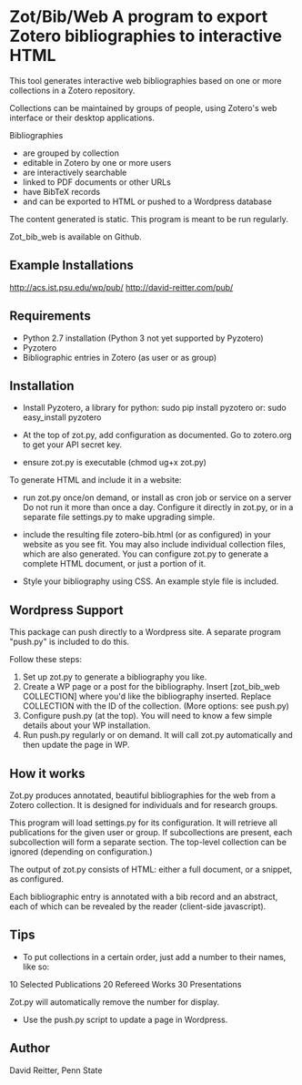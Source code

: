 Zot/Bib/Web
A program to export Zotero bibliographies to interactive HTML
===========

This tool generates interactive web bibliographies based on one or
more collections in a Zotero repository.

Collections can be maintained by groups of people, using Zotero's web
interface or their desktop applications.


Bibliographies
- are grouped by collection
- editable in Zotero by one or more users
- are interactively searchable
- linked to PDF documents or other URLs
- have BibTeX records
- and can be exported to HTML or pushed to a Wordpress database

The content generated is static.  This program is meant to 
be run regularly.  

Zot_bib_web is available on Github.


Example Installations
----------------------------------------

http://acs.ist.psu.edu/wp/pub/
http://david-reitter.com/pub/


Requirements
----------------------------------------
- Python 2.7 installation (Python 3 not yet supported by Pyzotero)
- Pyzotero
- Bibliographic entries in Zotero (as user or as group)


Installation
-----------------------------------------

- Install Pyzotero, a library for python:
  sudo pip install pyzotero
or:
  sudo easy_install pyzotero
  
- At the top of zot.py, add configuration as documented.
  Go to zotero.org to get your API secret key.

- ensure zot.py is executable (chmod ug+x zot.py)

To generate HTML and include it in a website:
- run zot.py once/on demand, or install as cron job or service on a server
Do not run it more than once a day.  Configure it directly in zot.py,
or in a separate file settings.py to make upgrading simple.

- include the resulting file zotero-bib.html (or as configured) in
  your website as you see fit.  You may also include individual
  collection files, which are also generated.   You can configure
  zot.py to generate a complete HTML document, or just a portion of it.
  
- Style your bibliography using CSS.  An example style
  file is included.


Wordpress Support
-----------------------------------------

This package can push directly to a Wordpress site.  A separate
program "push.py" is included to do this.

Follow these steps:
1. Set up zot.py to generate a bibliography you like.
2. Create a WP page or a post for the bibliography. Insert
    [zot_bib_web COLLECTION] where you'd like the bibliography
    inserted.  Replace COLLECTION with the ID of the collection.
	(More options: see push.py)
3. Configure push.py (at the top).  You will need to know a few simple
   details about your WP installation.
4. Run push.py regularly or on demand.  It will call zot.py
   automatically and then update the page in WP.



How it works
-----------------------------------------

Zot.py produces annotated, beautiful bibliographies for the web from a
Zotero collection.  It is designed for individuals and for research
groups.

This program will load settings.py for its configuration.
It will retrieve all publications for the given user or
group.  If subcollections are present, each subcollection will form a
separate section.  The top-level collection can be ignored (depending
on configuration.)

The output of zot.py consists of HTML: either a full document, or a snippet, as
configured.

Each bibliographic entry is annotated with a bib record and an abstract,
each of which can be revealed by the reader (client-side javascript).


Tips
-----------------------------------------

- To put collections in a certain order, just add a number to their
  names, like so:

10 Selected Publications
20 Refereed Works
30 Presentations

Zot.py will automatically remove the number for display.

- Use the push.py script to update a page in Wordpress.

Author
-----------------------------------------
David Reitter, Penn State
